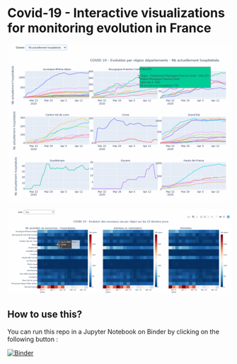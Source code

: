 # Covid-19 - Interactive visualizations for monitoring evolution in France

![example](Example.gif) 

![example](Example2.gif)

## How to use this?

You can run this repo in a Jupyter Notebook on Binder by clicking on the following button :

[![Binder](https://mybinder.org/badge_logo.svg)](https://mybinder.org/v2/gh/lde2015/Covid19/master?filepath=geo_covid.ipynb)


